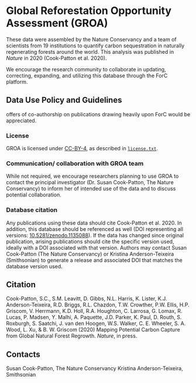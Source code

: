 # Global Reforestation Opportunity Assessment (GROA)

These data were assembled by the Nature Conservancy and a team of scientists from 19 institutions to quantify carbon sequestration in naturally regenerating forests around the world. This analysis was published in *Nature* in 2020 (Cook-Patton et al. 2020). 

We encourage the research community to collaborate in updating, correcting, expanding, and utilizing this database through the ForC platform. 


## Data Use Policy and Guidelines

offers of co-authorship on publications drawing heavily upon ForC would be appreciated. 

### License

GROA is licensed under [CC-BY-4](https://creativecommons.org/licenses/by/4.0/), as described in [`license.txt`](https://github.com/forc-db/GROA/blob/master/license.txt).

### Communication/ collaboration with GROA team

While not required, we encourage researchers planning to use GROA to contact the principal investigator (Dr. Susan Cook-Patton, The Nature Conservancy) to inform her of intended use of the data and to discuss potential collaboration. 

### Database citation
Any publications using these data should cite Cook-Patton et al. 2020. In addition, this database should be referenced as well (DOI representing all versions: [10.5281/zenodo.1135088](https://doi.org/10.5281/zenodo.1187192)). If the data has changed since original publication, arising publications should cite the specific version used, ideally with a DOI associated with that version. Authors may contact Susan Cook-Patton (The Nature Conservancy) or Kristina Anderson-Teixeira (Smithsonian) to generate a release and associated DOI that matches the database version used.

## Citation
Cook-Patton, S.C., S.M. Leavitt, D. Gibbs, N.L. Harris, K. Lister, K.J. Anderson-Teixeira, R.D. Briggs, R.L. Chazdon, T.W. Crowther, P.W. Ellis, H.P. Griscom, V. Herrmann, K.D. Holl, R.A. Houghton, C. Larrosa, G. Lomax, R. Lucas, P. Madsen, Y. Malhi, A. Paquette, J.D. Parker, K. Paul, D. Routh, S. Roxburgh, S. Saatchi, J. van den Hoogen, W.S. Walker, C. E. Wheeler, S. A. Wood, L. Xu, & B. W. Griscom (2020) Mapping Potential Carbon Capture from Global Natural Forest Regrowth. *Nature*, in press.



## Contacts
Susan Cook-Patton, The Nature Conservancy
Kristina Anderson-Teixeira, Smithsonian
